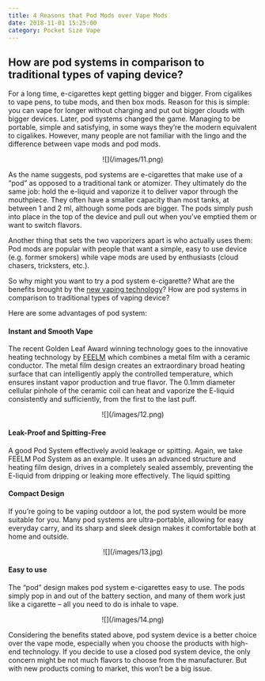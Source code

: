 ```yaml
---
title: 4 Reasons that Pod Mods over Vape Mods
date: 2018-11-01 15:25:00
category: Pocket Size Vape
---
```


## How are pod systems in comparison to traditional types of vaping device?

For a long time, e-cigarettes kept getting bigger and bigger. From cigalikes to vape pens, to tube mods, and then box mods. Reason for this is simple: you can vape for longer without charging and put out bigger clouds with bigger devices. Later, pod systems changed the game. Managing to be portable, simple and satisfying, in some ways they’re the modern equivalent to cigalikes. However, many people are not familiar with the lingo and the difference between vape mods and pod mods.

<!-- more -->

<center>
![](/images/11.png)
</center>

As the name suggests, pod systems are e-cigarettes that make use of a “pod” as opposed to a traditional tank or atomizer. They ultimately do the same job: hold the e-liquid and vaporize it to deliver vapor through the mouthpiece. They often have a smaller capacity than most tanks, at between 1 and 2 ml, although some pods are bigger. The pods simply push into place in the top of the device and pull out when you’ve emptied them or want to switch flavors.

Another thing that sets the two vaporizers apart is who actually uses them: Pod mods are popular with people that want a simple, easy to use device (e.g. former smokers) while vape mods are used by enthusiasts (cloud chasers, tricksters, etc.).

So why might you want to try a pod system e-cigarette? What are the benefits brought by the [new vaping technology](http://www.feelmtech.com/)? How are pod systems in comparison to traditional types of vaping device? 

Here are some advantages of pod system:

#### Instant and Smooth Vape
The recent Golden Leaf Award winning technology goes to the innovative heating technology by [FEELM](http://www.feelmtech.com/) which combines a metal film with a ceramic conductor. The metal film design creates an extraordinary broad heating surface that can intelligently apply the controlled temperature, which ensures instant vapor production and true flavor. The 0.1mm diameter cellular pinhole of the ceramic coil can heat and vaporize the E-liquid consistently and sufficiently, from the first to the last puff.

<center>
![](/images/12.png)
  </center>

#### Leak-Proof and Spitting-Free 
A good Pod System effectively avoid leakage or spitting. Again, we take FEELM Pod System as an example. It uses an advanced structure and heating film design, drives in a completely sealed assembly, preventing the E-liquid from dripping or leaking more effectively. The liquid spitting

#### Compact Design
If you’re going to be vaping outdoor a lot, the pod system would be more suitable for you. Many pod systems are ultra-portable, allowing for easy everyday carry, and its sharp and sleek design makes it comfortable both at home and outside. 

<center>
![](/images/13.jpg)
  </center>

#### Easy to use
The “pod” design makes pod system e-cigarettes easy to use. The pods simply pop in and out of the battery section, and many of them work just like a cigarette – all you need to do is inhale to vape.  

<center>
![](/images/14.png)
  </center>

Considering the benefits stated above, pod system device is a better choice over the vape mode, especially when you choose the products with high-end technology. If you decide to use a closed pod system device, the only concern might be not much flavors to choose from the manufacturer. But with new products coming to market, this won’t be a big issue.
